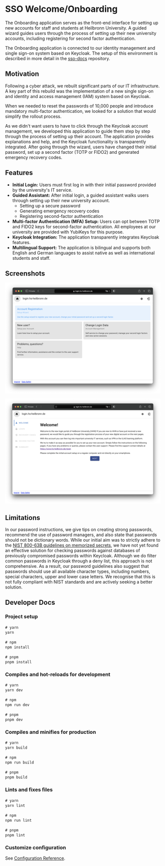 # SSO Welcome/Onboarding

The Onboarding application serves as the front-end interface for setting up new accounts for staff and students at Heilbronn University. A guided wizard guides users through the process of setting up their new university accounts, including registering for second factor authentication.

The Onboarding application is connected to our identity management and single sign-on system based on Keycloak. The setup of this environment is described in more detail in the [sso-docs](https://github.com/HHN/sso-docs) repository.

## Motivation

Following a cyber attack, we rebuilt significant parts of our IT infrastructure. A key part of this rebuild was the implementation of a new single sign-on and identity and access management (IAM) system based on Keycloak.

When we needed to reset the passwords of 10,000 people and introduce mandatory multi-factor authentication, we looked for a solution that would simplify the rollout process.

As we didn't want users to have to click through the Keycloak account management, we developed this application to guide them step by step through the process of setting up their account. The application provides explanations and help, and the Keycloak functionality is transparently integrated. After going through the wizard, users have changed their initial password, set up a second factor (TOTP or FIDO2) and generated emergency recovery codes.

## Features

- **Initial Login:** Users must first log in with their initial password provided by the university's IT service.
- **Guided Assistant:** After initial login, a guided assistant walks users through setting up their new university account.
  - Setting up a secure password
  - Generating emergency recovery codes
  - Registering second-factor authentication
- **Multi-factor Authentication (MFA) Setup:** Users can opt between TOTP and FIDO2 keys for second-factor authentication. All employees at our university are provided with YubiKeys for this purpose.
- **Keycloak Integration:** The application transparently integrates Keycloak features.
- **Multilingual Support:** The application is bilingual and supports both English and German languages to assist native as well as international students and staff.

## Screenshots

![The Welcome application provides an overview and links to Keycloak Account Management or the Onboarding Wizard.](img/welcome.png)

![The Onboarding Wizard guides users through the process of setting up their new university accounts.](img/onboarding.png)


## Limitations

In our password instructions, we give tips on creating strong passwords, recommend the use of password managers, and also state that passwords should not be dictionary words. While our initial aim was to strictly adhere to the [NIST 800-63B guidelines on memorized secrets](https://github.com/usnistgov/800-63-3/blob/nist-pages/sp800-63b/sec5_authenticators.md#5111-memorized-secret-authenticators), we have not yet found an effective solution for checking passwords against databases of previously compromised passwords within Keycloak. Although we do filter common passwords in Keycloak through a deny list, this approach is not comprehensive. As a result, our password guidelines also suggest that passwords should use all available character types, including numbers, special characters, upper and lower case letters. We recognise that this is not fully compliant with NIST standards and are actively seeking a better solution.


## Developer Docs

### Project setup

```
# yarn
yarn

# npm
npm install

# pnpm
pnpm install
```

### Compiles and hot-reloads for development

```
# yarn
yarn dev

# npm
npm run dev

# pnpm
pnpm dev
```

### Compiles and minifies for production

```
# yarn
yarn build

# npm
npm run build

# pnpm
pnpm build
```

### Lints and fixes files

```
# yarn
yarn lint

# npm
npm run lint

# pnpm
pnpm lint
```

### Customize configuration

See [Configuration Reference](https://vitejs.dev/config/).
